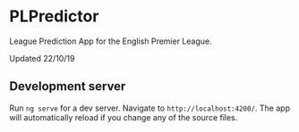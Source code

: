 # PLPredictor

League Prediction App for the English Premier League.

Updated 22/10/19

## Development server

Run `ng serve` for a dev server. Navigate to `http://localhost:4200/`. The app will automatically reload if you change any of the source files.

